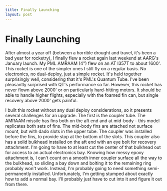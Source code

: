 ```yaml
---
title: Finally Launching
layout: post
---
```


# Finally Launching

After almost a year off (between a horrible drought and travel, it's
been a bad year for rocketry), I finally flew a rocket again last
weekend at AARG's January launch. My PML AMRAAM (4") flew on an AT I357T
to about 1600'. This rocket is one of the simpler ones I still fly on a
regular basis. No electronics, no dual-deploy, just a simple rocket.
It's held together surprisingly well, considering that it's PML's
Quantum Tube. I've been pleasantly surprised with QT's performance so
far. However, this rocket has never flown above 2000' or on particularly
hard-hitting motors. It should be able to handle higher flights,
especially with the foamed fin can, but single recovery above 2000' gets
painful.

I built this rocket without any dual deploy considerations, so it
presents several challenges for an upgrade. The first is the coupler
tube. The AMRAAM missile has fins both on the aft end and at mid-body -
this model replicates both sets of fins. The mid-body fins are attached
not surface mount, but with dado slots in the upper tube. The coupler
was installed before the fins, to provide stop at the bottom of the
slots. This coupler also has a solid bulkhead installed on the aft end
with an eye bolt for recovery attachment. I'm going to have to at least
cut the center of that bulkhead out for access to an actual electronics
bay. Knowing how messy epoxy attachment is, I can't count on a smooth
inner coupler surface all the way to the bulkhead, so sliding a bay down
and bolting it to the remaining ring probably won't work. Instead, I'm
probably going to need something semi-permanently installed.
Unfortunately, I'm getting stumped about exactly how to add a normal
bay. I'll probably just have to cut into it and figure it out from
there.
